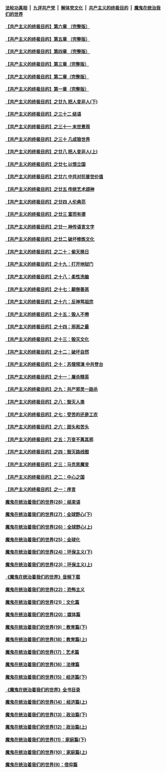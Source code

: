 ####  [法轮功真相](../../../../basic/blob/master/README.md?t=12250526) &nbsp;|&nbsp; [九评共产党](../../../../9ping.md/blob/master/README.md?t=12250526) &nbsp;|&nbsp; [解体党文化](../../../../jtdwh.md/blob/master/README.md?t=12250526)  &nbsp;|&nbsp; [共产主义的终极目的](../../../../gczydzjmd.md/blob/master/README.md?t=12250526) &nbsp;|&nbsp; [魔鬼在统治我们的世界](../../../../mgztzwmdsj.md/blob/master/README.md?t=12250526) 

#### [【共产主义的终极目的】第六章 （完整版）](../pages/nsc422/n11428913.md?t=12250526) 

#### [【共产主义的终极目的】第五章 （完整版）](../pages/nsc422/n11428912.md?t=12250526) 

#### [【共产主义的终极目的】第四章 （完整版）](../pages/nsc422/n11428907.md?t=12250526) 

#### [【共产主义的终极目的】第三章（完整版）](../pages/nsc422/n11428848.md?t=12250526) 

#### [【共产主义的终极目的】第二章（完整版）](../pages/nsc422/n11428831.md?t=12250526) 

#### [【共产主义的终极目的】第一章（完整版）](../pages/nsc422/n11417651.md?t=12250526) 

#### [【共产主义的终极目的】之廿九 把人变非人(下)](../pages/nsc422/n11344140.md?t=12250526) 

#### [【共产主义的终极目的】之三十二 结语](../pages/nsc422/n11360535.md?t=12250526) 

#### [【共产主义的终极目的】之三十一 末世景观](../pages/nsc422/n11351129.md?t=12250526) 

#### [【共产主义的终极目的】之三十 几成狼世界](../pages/nsc422/n11348280.md?t=12250526) 

#### [【共产主义的终极目的】之廿八 把人变非人(上)](../pages/nsc422/n11340492.md?t=12250526) 

#### [【共产主义的终极目的】之廿七 以恨立国](../pages/nsc422/n11336944.md?t=12250526) 

#### [【共产主义的终极目的】之廿六 中共对抗普世价值](../pages/nsc422/n11324785.md?t=12250526) 

#### [【共产主义的终极目的】之廿五 传统艺术颂神](../pages/nsc422/n11296396.md?t=12250526) 

#### [【共产主义的终极目的】之廿四 人伦典范](../pages/nsc422/n11296397.md?t=12250526) 

#### [【共产主义的终极目的】之廿三 富而有德](../pages/nsc422/n11283598.md?t=12250526) 

#### [【共产主义的终极目的】之廿一 神传语言文字](../pages/nsc422/n11263265.md?t=12250526) 

#### [【共产主义的终极目的】之廿二 破坏修炼文化](../pages/nsc422/n11245728.md?t=12250526) 

#### [【共产主义的终极目的】之二十：偷天换日](../pages/nsc422/n11238846.md?t=12250526) 

#### [【共产主义的终极目的】之十九：打开地狱门](../pages/nsc422/n11206376.md?t=12250526) 

#### [【共产主义的终极目的】之十八：柔性洗脑](../pages/nsc422/n11199994.md?t=12250526) 

#### [【共产主义的终极目的】之十七：颠倒善恶](../pages/nsc422/n11179782.md?t=12250526) 

#### [【共产主义的终极目的】之十六：反神骂祖宗](../pages/nsc422/n11166798.md?t=12250526) 

#### [【共产主义的终极目的】之十五：毁人不倦](../pages/nsc422/n11166792.md?t=12250526) 

#### [【共产主义的终极目的】之十四：邪恶之最](../pages/nsc422/n11150249.md?t=12250526) 

#### [【共产主义的终极目的】之十三：毁灭文化](../pages/nsc422/n11135227.md?t=12250526) 

#### [【共产主义的终极目的】之十二：破坏自然](../pages/nsc422/n11135214.md?t=12250526) 

#### [【共产主义的终极目的】之十：苏俄预演 中共登台](../pages/nsc422/n11118424.md?t=12250526) 

#### [【共产主义的终极目的】之十一：屠杀精英](../pages/nsc422/n11118442.md?t=12250526) 

#### [【共产主义的终极目的】之九：共产邪灵一路杀](../pages/nsc422/n11114139.md?t=12250526) 

#### [【共产主义的终极目的】之八：毁灭人类](../pages/nsc422/n11108503.md?t=12250526) 

#### [【共产主义的终极目的】之七：受苦的还是工农](../pages/nsc422/n11101809.md?t=12250526) 

#### [【共产主义的终极目的】之六：甜头和苦头](../pages/nsc422/n11096971.md?t=12250526) 

#### [【共产主义的终极目的】之五：万变不离其邪](../pages/nsc422/n11091285.md?t=12250526) 

#### [【共产主义的终极目的】之四：毁灭路线图](../pages/nsc422/n11086284.md?t=12250526) 

#### [【共产主义的终极目的】之三：马克思魔变](../pages/nsc422/n11061941.md?t=12250526) 

#### [【共产主义的终极目的】之二：中心之国](../pages/nsc422/n11047728.md?t=12250526) 

#### [【共产主义的终极目的】之一：序言](../pages/nsc422/n11086077.md?t=12250526) 

#### [魔鬼在统治着我们的世界(28)：结束语](../pages/nsc422/n10936246.md?t=12250526) 

#### [魔鬼在统治着我们的世界(27)：全球野心(下)](../pages/nsc422/n10928319.md?t=12250526) 

#### [魔鬼在统治着我们的世界(26)：全球野心(上)](../pages/nsc422/n10900318.md?t=12250526) 

#### [魔鬼在统治着我们的世界(25)：全球化](../pages/nsc422/n10788205.md?t=12250526) 

#### [魔鬼在统治着我们的世界(24)：环保主义(下)](../pages/nsc422/n10695307.md?t=12250526) 

#### [魔鬼在统治着我们的世界(23)：环保主义(上)](../pages/nsc422/n10688613.md?t=12250526) 

#### [《魔鬼在统治着我们的世界》音频下载](../pages/nsc422/n10635553.md?t=12250526) 

#### [魔鬼在统治着我们的世界(22)：恐怖主义](../pages/nsc422/n10614727.md?t=12250526) 

#### [魔鬼在统治着我们的世界(21)：文化篇](../pages/nsc422/n10597706.md?t=12250526) 

#### [魔鬼在统治着我们的世界(20)：媒体篇](../pages/nsc422/n10586579.md?t=12250526) 

#### [魔鬼在统治着我们的世界(19)：教育篇(下)](../pages/nsc422/n10564808.md?t=12250526) 

#### [魔鬼在统治着我们的世界(18)：教育篇(上)](../pages/nsc422/n10526970.md?t=12250526) 

#### [魔鬼在统治着我们的世界(17)：艺术篇](../pages/nsc422/n10499093.md?t=12250526) 

#### [魔鬼在统治着我们的世界(16)：法律篇](../pages/nsc422/n10485969.md?t=12250526) 

#### [魔鬼在统治着我们的世界(15)：经济篇(下)](../pages/nsc422/n10469975.md?t=12250526) 

#### [《魔鬼在统治着我们的世界》全书目录](../pages/nsc422/n10464261.md?t=12250526) 

#### [魔鬼在统治着我们的世界(14)：经济篇(上)](../pages/nsc422/n10457370.md?t=12250526) 

#### [魔鬼在统治着我们的世界(13)：政治篇(下)](../pages/nsc422/n10448270.md?t=12250526) 

#### [魔鬼在统治着我们的世界(12)：政治篇(上)](../pages/nsc422/n10444576.md?t=12250526) 

#### [魔鬼在统治着我们的世界(11)：家庭篇(下)](../pages/nsc422/n10440961.md?t=12250526) 

#### [魔鬼在统治着我们的世界(10)：家庭篇(上)](../pages/nsc422/n10435448.md?t=12250526) 

#### [魔鬼在统治着我们的世界(9)：信仰篇](../pages/nsc422/n10432159.md?t=12250526) 


